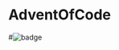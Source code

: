 # AdventOfCode

#![badge](https://img.shields.io/endpoint?url=https://gist.githubusercontent.com/JRitmeester/e120a68967fcee14df99b4a8dc70e3f4/raw/cb30ffc24bbd4a56e650af714fba11eb38325023/stars.json)

